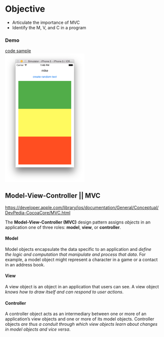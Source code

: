 # Objective
* Articulate the importance of MVC
* Identify the M, V, and C in a program


### Demo
[code sample]()  
<img src="https://github.com/accesscode-2-2/unit-1/blob/master/lessons/week-2/images/flag.png?raw=true" width="260" />


## Model-View-Controller || MVC  
https://developer.apple.com/library/ios/documentation/General/Conceptual/DevPedia-CocoaCore/MVC.html  

The **Model-View-Controller (MVC)** design pattern assigns *objects* in an application one of three roles: **model**, **view**, or **controller**.

#### Model
Model objects encapsulate the data specific to an application and *define the logic and computation that manipulate and process that data*. For example, a model object might represent a character in a game or a contact in an address book.

#### View
A view object is an object in an application that users can see. A view object *knows how to draw itself and can respond to user actions*.

#### Controller
A controller object acts as an intermediary between one or more of an application’s view objects and one or more of its model objects. Controller objects *are thus a conduit through which view objects learn about changes in model objects and vice versa*.
